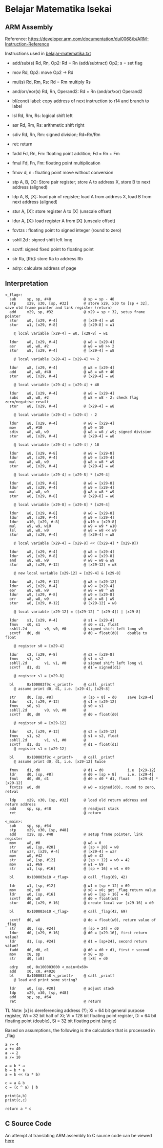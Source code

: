 # Belajar Matematika Isekai
## ARM Assembly
Reference: https://developer.arm.com/documentation/dui0068/b/ARM-Instruction-Reference

Instructions used in [belajar-matematika.txt](belajar-matematika.txt)

- add/sub(s) Rd, Rn, Op2: Rd = Rn (add/subtract) Op2; s = set flag
- mov Rd, Op2: move Op2 -> Rd
- mul(s) Rd, Rm, Rs: Rd = Rm multiply Rs
- and/orr/eor(s) Rd, Rn, Operand2: Rd = Rn (and/or/xor) Operand2
- bl(cond) label: copy address of next instruction to r14 and branch to label

- lsl Rd, Rm, Rs: logical shift left
- asr Rd, Rm, Rs: arithmetic shift right
- sdiv Rd, Rn, Rm: signed division; Rd=Rn/Rm
- ret: return
- fadd Fd, Rn, Fm: floating point addition; Fd = Rn + Fm
- fmul Fd, Fn, Fm: floating point multiplication
- fmov d, n : floating point move without conversion

- stp A, B, \[X]: Store pair register; store A to address X, store B to next address (aligned)
- ldp A, B, \[X]: load pair of register; load A from address X, load B from next address (aligned)
- stur A, \[X]: store register A to \[X] (unscale offset)
- ldur A, \[X]: load register A from \[X] (unscale offset)
- fcvtzs : floating point to signed integer (round to zero)
- sshll.2d : signed shift left long
- scvtf: signed fixed point to floating point
- str Ra, \[Rb]: store Ra to address Rb 
- adrp: calculate address of page


## Interpretation
```
<_flag>:
  sub     sp, sp, #48               @ sp = sp - 48
  stp     x29, x30, [sp, #32]       @ store x29, x30 to [sp + 32], save old frame pointer and link register (return)
  add     x29, sp, #32              @ x29 = sp + 32, setup frame pointer
  stur    w0, [x29, #-4]            @ [x29-4] = w0
  stur    w1, [x29, #-8]            @ [x29-8] = w1

    @ local variable [x29-4] = w0, [x29-8] = w1

  ldur    w8, [x29, #-4]            @ w8 = [x29-4]
  asr     w8, w8, #2                @ w8 = w8 >> 2
  stur    w8, [x29, #-4]            @ [x29-4] = w8

    @ local variable [x29-4] = [x29-4] >> 2                        

  ldur    w8, [x29, #-4]            @ w8 = [x29-4]
  add     w8, w8, #40               @ w8 = w8 + 40
  stur    w8, [x29, #-4]            @ [x29-4] = w8
  
    @ local variable [x29-4] = [x29-4] + 40

  ldur    w8, [x29, #-4]            @ w8 = [x29-4]
  subs    w8, w8, #2                @ w8 = w8 - 2; check flag zero/negative result
  stur    w8, [x29, #-4]            @ [x29-4] = w8

    @ local variable [x29-4] = [x29-4] - 2                        

  ldur    w8, [x29, #-4]            @ w8 = [x29-4]
  mov     w9, #10                   @ w9 = 10
  sdiv    w8, w8, w9                @ w8 = w8 / w9; signed division
  stur    w8, [x29, #-4]            @ [x29-4] = w8

    @ local variable [x29-4] = [x29-4] / 10                        

  ldur    w8, [x29, #-8]            @ w8 = [x29-8]
  ldur    w9, [x29, #-4]            @ w9 = [x29-4]
  mul     w8, w8, w9                @ w8 = w8 * w9
  stur    w8, [x29, #-4]            @ [x29-4] = w8

    @ local variable [x29-4] = [x29-8] * [x29-4]

  ldur    w8, [x29, #-8]            @ w8 = [x29-8]
  ldur    w9, [x29, #-4]            @ w9 = [x29-4]
  mul     w8, w8, w9                @ w8 = w8 * w9
  stur    w8, [x29, #-8]            @ [x29-8] = w8

    @ local variable [x29-8] = [x29-8] * [x29-4]

  ldur    w8, [x29, #-8]            @ w8 = [x29-8]
  ldur    w9, [x29, #-4]            @ w9 = [x29-4]
  ldur    w10, [x29, #-8]           @ w10 = [x29-8]
  mul     w9, w9, w10               @ w9 = w9 * w10
  lsl     w8, w8, w9                @ w8 = w8 << w9
  stur    w8, [x29, #-4]            @ [x29-4] = w8

    @ local variable [x29-4] = [x29-8] << ([x29-4] * [x29-8])

  ldur    w8, [x29, #-4]            @ w8 = [x29-4]
  ldur    w9, [x29, #-8]            @ w9 = [x29-8]
  and     w8, w8, w9                @ w8 = w8 & w9
  stur    w8, [x29, #-12]           @ [x29-12] = w8

    @ new local variable [x29-12] = [x29-4] & [x29-8]

  ldur    w8, [x29, #-12]           @ w8 = [x29-12]
  ldur    w9, [x29, #-4]            @ w9 = [x29-4]
  eor     w8, w8, w9                @ w8 = w8 ^ w9
  ldur    w9, [x29, #-8]            @ w9 = [x29-8]
  orr     w8, w8, w9                @ w8 = w8 | w9
  stur    w8, [x29, #-12]           @ [x29-12] = w8

    @ local variable [x29-12] = ([x29-12] ^ [x29-4]) | [x29-8]

  ldur    s1, [x29, #-4]            @ s1 = [x29-4]
  fmov    s0, s1                    @ s0 = s1, float
  sshll.2d        v0, v0, #0        @ signed shift left long v0
  scvtf   d0, d0                    @ d0 = float(d0)    double to float

    @ register s0 = [x29-4]

  ldur    s2, [x29, #-8]            @ s2 = [x29-8]
  fmov    s1, s2                    @ s1 = s2
  sshll.2d        v1, v1, #0        @ signed shift left long v1
  scvtf   d1, d1                    @ d1 = signed(d1)
    
    @ register s1 = [x29-8]

  bl      0x100003f9c <_printf>     @ call _printf
    @ assume print d0, d1, i.e. [x29-4], [x29-8]

  str     d0, [sp, #8]              @ [sp + 8] = d0     save [x29-4]
  ldur    s1, [x29, #-12]           @ s1 = [x29-12]
  fmov    s0, s1                    @ s0 = s1
  sshll.2d        v0, v0, #0        @
  scvtf   d0, d0                    @ d0 = float(d0)

    @ register s0 = [x29-12]

  ldur    s2, [x29, #-12]           @ s2 = [x29-12]
  fmov    s1, s2                    @ s1 = s2, float
  sshll.2d        v1, v1, #0        @  
  scvtf   d1, d1                    @ d1 = float(d1)
    @ register s1 = [x29-12]

  bl      0x100003f9c <_printf>     @ call _printf
    @ assume print d0, d1, i.e. [x29-12] twice

  fmov    d1, d0                    @ d1 = d0           i.e  [x29-12]
  ldr     d0, [sp, #8]              @ d0 = [sp + 8]     i.e. [x29-4]
  fmul    d0, d0, d1                @ d0 = d0 * d1, float    [x29-4] * [x29-12]
  fcvtzs  w0, d0                    @ w0 = signed(d0), round to zero, retval

  ldp     x29, x30, [sp, #32]       @ load old return address and return address
  add     sp, sp, #48               @ readjust stack
  ret                               @ return

<_main>:
  sub     sp, sp, #64
  stp     x29, x30, [sp, #48]
  add     x29, sp, #48              @ setup frame pointer, link register
  mov     w8, #0                    @ w8 = 0
  str     w8, [sp, #20]             @ [sp + 20] = w8
  stur    wzr, [x29, #-4]           @ [x29-4] = wzr
  mov     w0, #42                   @ w0 = 42
  str     w0, [sp, #12]             @ [sp + 12] = w0 = 42
  mov     w1, #69                   @ w1 = 69
  str     w1, [sp, #16]             @ [sp + 16] = w1 = 69

  bl      0x100003e10 <_flag>       @ call _flag(69, 42)

  ldr     w1, [sp, #12]             @ w1 = [sp + 12] = 69
  mov     x8, x0                    @ x8 = x0; get _flag return value
  ldr     w0, [sp, #16]             @ w0 = [sp + 16] = 42
  scvtf   d0, w8                    @ d0 = float(w8)
  stur    d0, [x29, #-16]           @ create local var [x29-16] = d0

  bl      0x100003e10 <_flag>       @ call _flag(42, 69)

  scvtf   d0, w0                    @ do = float(w0), return value of _flag
  str     d0, [sp, #24]             @ [sp + 24] = d0
  ldur    d0, [x29, #-16]           @ d0 = [x29-16], first return value?
  ldr     d1, [sp, #24]             @ d1 = [sp+24], second return value?
  fadd    d0, d0, d1                @ d0 = d0 + d1, first + second
  mov     x8, sp                    @ x8 = sp      
  str     d0, [x8]                  @ [x8] = d0

  adrp    x0, 0x100003000 <_main+0x60>
  add     x0, x0, #4020         
  bl      0x100003fa8 <_printf>     @ call _printf
    @ load and print some string?

  ldr     w0, [sp, #20]             @ adjust stack
  ldp     x29, x30, [sp, #48]
  add     sp, sp, #64
  ret                               @ return
```

TL Note: [x] is dereferencing address (?); Xi = 64 bit general purpose register, Wi = 32 bit half of Xi;
Vi = 128 bit floating point register, Di = 64 bit floating point (double), Si = 32 bit floating point (single)

Based on assumptions, the following is the calculation that is processed in _flag
```
a /= 4
a += 40
a -= 2
a /= 10

a = b * a
b = b * a
a = b << (a * b)

c = a & b
c = (c ^ a) | b

print(a,b)
print(c,c)

return a * c
```

## C Source Code
An attempt at translating ARM assembly to C source code can be viewed [here](bmi.c)
